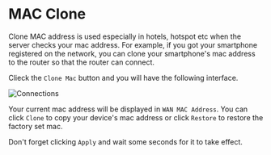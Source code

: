 # MAC Clone 

Clone MAC address is used especially in hotels, hotspot etc when the server checks your mac address. For example, if you got your smartphone registered on the network, you can clone your smartphone's mac address to the router so that the router can connect.

Clieck the `Clone Mac` button and you will have the following interface.

![Connections](https://static.gl-inet.com/docs/router/en/2/setup/src/mac_clone/macclone.jpg)

Your current mac address will be displayed in `WAN MAC Address`. You can click `Clone` to copy your device's mac address or click `Restore` to restore the factory set mac.

Don't forget clicking `Apply` and wait some seconds for it to take effect.
